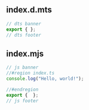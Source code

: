 ## index.d.mts

```mts
// dts banner
export { };
// dts footer
```

## index.mjs

```mjs
// js banner
//#region index.ts
console.log("Hello, world!");

//#endregion
export {  };
// js footer
```
